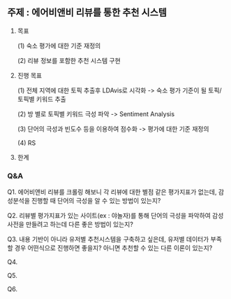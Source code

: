 ## 주제 : 에어비앤비 리뷰를 통한 추천 시스템

1. 목표

    (1) 숙소 평가에 대한 기준 재정의
    
    (2) 리뷰 정보를 포함한 추천 시스템 구현
    
2. 진행 목표

    (1) 전체 지역에 대한 토픽 추출후 LDAvis로 시각화 -> 숙소 평가 기준이 될 토픽/토픽별 키워드 추출
    
    (2) 방 별로 토픽별 키워드 극성 파악 -> Sentiment Analysis 
    
    (3) 단어의 극성과 빈도수 등을 이용하여 점수화 ->  평가에 대한 기준 재정의
    
    (4) RS
    
3. 한계






### Q&A

Q1.  에어비앤비 리뷰를 크롤링 해보니 각 리뷰에 대한 별점 같은 평가지표가 없는데, 
     감성분석을 진행할 때 단어의 극성을 알 수 있는 방법이 있는지?

Q2.  리뷰별 평가지표가 있는 사이트(ex : 야놀자)를 통해 단어의 극성을 파악하여 감성사전을 만들려고 하는데 다른 좋은 방법이 있는지?

Q3.  내용 기반이 아니라 유저별 추천시스템을 구축하고 싶은데,
     유저별 데이터가 부족할 경우 어떤식으로 진행하면 좋을지? 아니면 추천할 수 있는 다른 이론이 있는지?

Q4.

Q5.

Q6.
